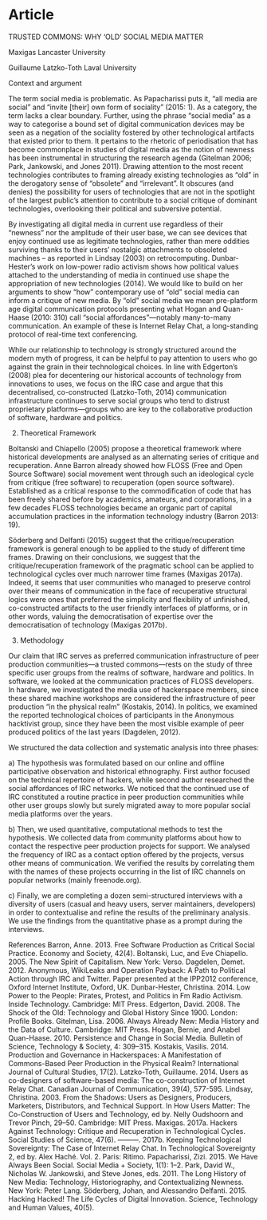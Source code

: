 # Article


TRUSTED COMMONS: WHY ‘OLD’ SOCIAL MEDIA MATTER

Maxigas
Lancaster University

Guillaume Latzko-Toth
Laval University

Context and argument

The term social media is problematic. As Papacharissi puts it, “all media are social” and “invite [their] own form of sociality” (2015: 1). As a category, the term lacks a clear boundary. Further, using the phrase “social media” as a way to categorise a bound set of digital communication devices may be seen as a negation of the sociality fostered by other technological artifacts that existed prior to them. It pertains to the rhetoric of periodisation that has become commonplace in studies of digital media as the notion of newness has been instrumental in structuring the research agenda (Gitelman 2006; Park, Jankowski, and Jones 2011). Drawing attention to the most recent technologies contributes to framing already existing technologies as “old” in the derogatory sense of “obsolete” and “irrelevant”. It obscures (and denies) the possibility for users of technologies that are not in the spotlight of the largest public’s attention to contribute to a social critique of dominant technologies, overlooking their political and subversive potential.

By investigating all digital media in current use regardless of their “newness” nor the amplitude of their user base, we can see devices that enjoy continued use as legitimate technologies, rather than mere oddities surviving thanks to their users’ nostalgic attachments to obsoleted machines – as reported in Lindsay (2003) on retrocomputing. Dunbar-Hester’s work on low-power radio activism shows how political values attached to the understanding of media in continued use shape the appropriation of new technologies (2014). We would like to build on her arguments to show “how” contemporary use of “old” social media can inform a critique of new media. By “old” social media we mean pre-platform age digital communication protocols presenting what Hogan and Quan-Haase (2010: 310) call “social affordances”—notably many-to-many communication. An example of these is Internet Relay Chat, a long-standing protocol of real-time text conferencing.

While our relationship to technology is strongly structured around the modern myth of progress, it can be helpful to pay attention to users who go against the grain in their technological choices. In line with Edgerton’s (2008) plea for decentering our historical accounts of technology from innovations to uses, we focus on the IRC case and argue that this decentralised, co-constructed (Latzko-Toth, 2014) communication infrastructure continues to serve social groups who tend to distrust proprietary platforms—groups who are key to the collaborative production of software, hardware and politics.

2. Theoretical Framework

Boltanski and Chiapello (2005) propose a theoretical framework where historical developments are analysed as an alternating series of critique and recuperation. Anne Barron already showed how FLOSS (Free and Open Source Software) social movement went through such an ideological cycle from critique (free software) to recuperation (open source software). Established as a critical response to the commodification of code that has been freely shared before by academics, amateurs, and corporations, in a few decades FLOSS technologies became an organic part of capital accumulation practices in the information technology industry (Barron 2013: 19).

Söderberg and Delfanti (2015) suggest that the critique/recuperation framework is general enough to be applied to the study of different time frames. Drawing on their conclusions, we suggest that the critique/recuperation framework of the pragmatic school can be applied to technological cycles over much narrower time frames (Maxigas 2017a). Indeed, it seems that user communities who managed to preserve control over their means of communication in the face of recuperative structural logics were ones that preferred the simplicity and flexibility of unfinished, co-constructed artifacts to the user friendly interfaces of platforms, or in other words, valuing the democratisation of expertise over the democratisation of technology (Maxigas 2017b).

3. Methodology

Our claim that IRC serves as preferred communication infrastructure of peer production communities—a trusted commons—rests on the study of three specific user groups from the realms of software, hardware and politics. In software, we looked at the communication practices of FLOSS developers. In hardware, we investigated the media use of hackerspace members, since these shared machine workshops are considered the infrastructure of peer production “in the physical realm” (Kostakis, 2014). In politics, we examined the reported technological choices of participants in the Anonymous hacktivist group, since they have been the most visible example of peer produced politics of the last years (Dagdelen, 2012).

We structured the data collection and systematic analysis into three phases:

a)	The hypothesis was formulated based on our online and offline participative observation and historical ethnography. First author focused on the technical repertoire of hackers, while second author researched the social affordances of IRC networks. We noticed that the continued use of IRC constituted a routine practice in peer production communities while other user groups slowly but surely migrated away to more popular social media platforms over the years.

b)	Then, we used quantitative, computational methods to test the hypothesis. We collected data from community platforms about how to contact the respective peer production projects for support. We analysed the frequency of IRC as a contact option offered by the projects, versus other means of communication. We verified the results by correlating them with the names of these projects occurring in the list of IRC channels on popular networks (mainly freenode.org).

c)	Finally, we are completing a dozen semi-structured interviews with a diversity of users (casual and heavy users, server maintainers, developers) in order to contextualise and refine the results of the preliminary analysis. We use the findings from the quantitative phase as a prompt during the interviews.

References
Barron, Anne. 2013. Free Software Production as Critical Social Practice. Economy and Society, 42(4).
Boltanski, Luc, and Eve Chiapello. 2005. The New Spirit of Capitalism. New York: Verso.
Dagdelen, Demet. 2012. Anonymous, WikiLeaks and Operation Payback: A Path to Political Action through IRC and Twitter. Paper presented at the IPP2012 conference, Oxford Internet Institute, Oxford, UK.
Dunbar-Hester, Christina. 2014. Low Power to the People: Pirates, Protest, and Politics in Fm Radio Activism. Inside Technology. Cambridge: MIT Press.
Edgerton, David. 2008. The Shock of the Old: Technology and Global History Since 1900. London: Profile Books.
Gitelman, Lisa. 2006. Always Already New: Media History and the Data of Culture. Cambridge: MIT Press.
Hogan, Bernie, and Anabel Quan-Haase. 2010. Persistence and Change in Social Media. Bulletin of Science, Technology & Society, 4: 309–315.
Kostakis, Vasilis. 2014. Production and Governance in Hackerspaces: A Manifestation of Commons-Based Peer Production in the Physical Realm? International Journal of Cultural Studies, 17(2).
Latzko-Toth, Guillaume. 2014. Users as co-designers of software-based media: The co-construction of Internet Relay Chat. Canadian Journal of Communication, 39(4), 577-595.
Lindsay, Christina. 2003. From the Shadows: Users as Designers, Producers, Marketers, Distributors, and Technical Support. In How Users Matter: The Co-Construction of Users and Technology, ed by. Nelly Oudshoorn and Trevor Pinch, 29–50. Cambridge: MIT Press.
Maxigas. 2017a. Hackers Against Technology: Critique and Recuperation in Technological Cycles. Social Studies of Science, 47(6).
———. 2017b. Keeping Technological Sovereignty: The Case of Internet Relay Chat. In Technological Sovereignty 2, ed by. Alex Haché. Vol. 2. Paris: Ritimo.
Papacharissi, Zizi. 2015. We Have Always Been Social. Social Media + Society, 1(1): 1–2.
Park, David W., Nicholas W. Jankowski, and Steve Jones, eds. 2011. The Long History of New Media: Technology, Historiography, and Contextualizing Newness. New York: Peter Lang.
Söderberg, Johan, and Alessandro Delfanti. 2015. Hacking Hacked! The Life Cycles of Digital Innovation. Science, Technology and Human Values, 40(5).
